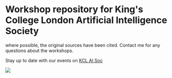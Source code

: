 # Workshop repository for King's College London Artificial Intelligence Society

where possible, the original sources have been cited. Contact me for any questions about the workshops.

Stay up to date with our events on [KCL AI Soc](https://www.kclaisoc.com)

![](https://static.wixstatic.com/media/b04083_5bb9f53796944af28e582b5ebecb6c6f~mv2.png/v1/fill/w_214,h_239,al_c,usm_0.66_1.00_0.01/Picture%201.png)


